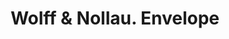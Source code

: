 ---
doi: 10.7916/D86D750R
date_other: '1897'
date_other_textual: '1897'
form: printed ephemera
genre:
- Envelopes
name:
- Wolff & Nollau
object_in_context_url: https://biggert.cul.columbia.edu/items/view/ave_biggert_00259
subject_hierarchical_geographic:
- Chicago, Illinois, United States
subject_name:
- Wolff & Nollau
title: Wolff & Nollau. Envelope
sort_title: Wolff & Nollau. Envelope
call_number: ave_biggert_00259
coordinates:
- 41.83694444444445,-87.68472222222222
pid: ave_biggert_00259
identifiers: ave_biggert_00259
canvas_id: ldpd:395533
permalink: "/items/ave_biggert_00259/"
layout: iiif-image-page
---